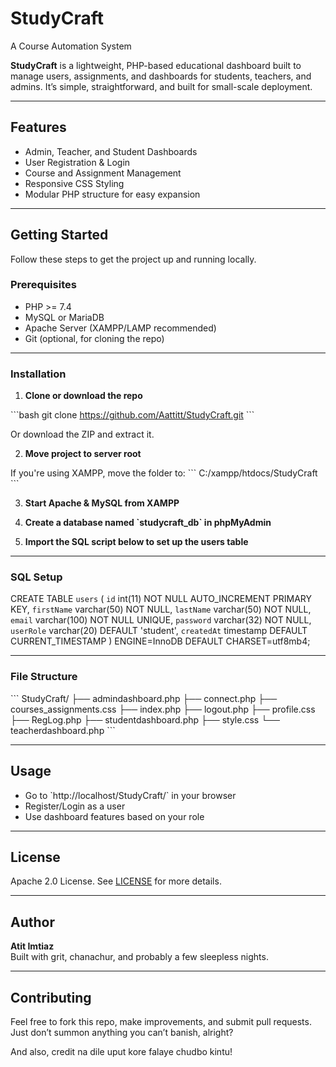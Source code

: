 # StudyCraft
A Course Automation System

**StudyCraft** is a lightweight, PHP-based educational dashboard built to manage users, assignments, and dashboards for students, teachers, and admins. It’s simple, straightforward, and built for small-scale deployment.

---

## Features

- Admin, Teacher, and Student Dashboards
- User Registration & Login
- Course and Assignment Management
- Responsive CSS Styling
- Modular PHP structure for easy expansion

---

## Getting Started

Follow these steps to get the project up and running locally.

### Prerequisites

- PHP >= 7.4
- MySQL or MariaDB
- Apache Server (XAMPP/LAMP recommended)
- Git (optional, for cloning the repo)

---

### Installation

1. **Clone or download the repo**

\`\`\`bash
git clone https://github.com/Aattitt/StudyCraft.git
\`\`\`

Or download the ZIP and extract it.

2. **Move project to server root**

If you're using XAMPP, move the folder to:
\`\`\`
C:/xampp/htdocs/StudyCraft
\`\`\`

3. **Start Apache & MySQL from XAMPP**

4. **Create a database named \`studycraft_db\` in phpMyAdmin**

5. **Import the SQL script below to set up the users table**

---

### SQL Setup

CREATE TABLE `users` (
  `id` int(11) NOT NULL AUTO_INCREMENT PRIMARY KEY,
  `firstName` varchar(50) NOT NULL,
  `lastName` varchar(50) NOT NULL,
  `email` varchar(100) NOT NULL UNIQUE,
  `password` varchar(32) NOT NULL,
  `userRole` varchar(20) DEFAULT 'student',
  `createdAt` timestamp DEFAULT CURRENT_TIMESTAMP
) ENGINE=InnoDB DEFAULT CHARSET=utf8mb4;

---

### File Structure

\`\`\`
StudyCraft/
├── admindashboard.php
├── connect.php
├── courses_assignments.css
├── index.php
├── logout.php
├── profile.css
├── RegLog.php
├── studentdashboard.php
├── style.css
└── teacherdashboard.php
\`\`\`

---

## Usage

- Go to \`http://localhost/StudyCraft/\` in your browser
- Register/Login as a user
- Use dashboard features based on your role

---

## License

Apache 2.0 License. See [LICENSE](LICENSE) for more details.

---

## Author

**Atit Imtiaz**  
Built with grit, chanachur, and probably a few sleepless nights.

---

## Contributing

Feel free to fork this repo, make improvements, and submit pull requests. Just don’t summon anything you can’t banish, alright?

And also, credit na dile uput kore falaye chudbo kintu!
